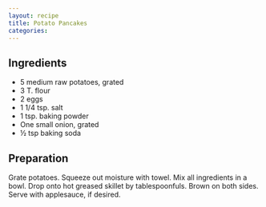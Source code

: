 ```yaml
---
layout: recipe
title: Potato Pancakes
categories:
---
```


## Ingredients

- 5 medium raw potatoes, grated
- 3 T. flour
- 2 eggs
- 1 1/4 tsp. salt
- 1 tsp. baking powder
- One small onion, grated
- ½ tsp baking soda

## Preparation

Grate potatoes. Squeeze out moisture with towel. Mix all ingredients in a bowl.  Drop onto hot greased skillet by tablespoonfuls.  Brown on both sides. Serve with applesauce, if desired.
